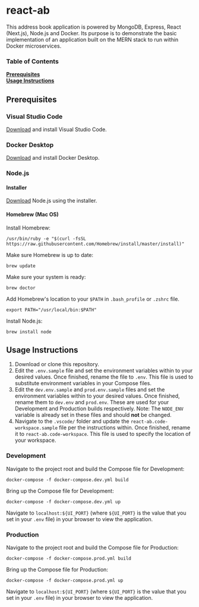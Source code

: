 
# react-ab

This address book application is powered by MongoDB, Express, React (Next.js), Node.js and Docker. Its purpose is to demonstrate the basic implementation of an application built on the MERN stack to run within Docker microservices.

### Table of Contents
**[Prerequisites](#prerequisites)**<br>
**[Usage Instructions](#usage-instructions)**<br>

## Prerequisites
### Visual Studio Code
[Download](https://code.visualstudio.com/download) and install Visual Studio Code.

### Docker Desktop
[Download](https://www.docker.com/products/docker-desktop) and install Docker Desktop.

### Node.js
#### Installer
[Download](https://nodejs.org/) Node.js using the installer.

#### Homebrew (Mac OS)
Install Homebrew:
```console
/usr/bin/ruby -e "$(curl -fsSL https://raw.githubusercontent.com/Homebrew/install/master/install)"
```
Make sure Homebrew is up to date:
```console
brew update
```
Make sure your system is ready:
```console
brew doctor
```
Add Homebrew's location to your `$PATH` in `.bash_profile` or `.zshrc` file.
```console
export PATH="/usr/local/bin:$PATH"
```
Install Node.js:
```console
brew install node
```

## Usage Instructions
1. Download or clone this repository.
2. Edit the `.env.sample` file and set the environment variables within to your desired values. Once finished, rename the file to `.env`. This file is used to substitute environment variables in your Compose files.
3. Edit the `dev.env.sample` and `prod.env.sample` files and set the environment variables within to your desired values. Once finished, rename them to `dev.env` and `prod.env`. These are used for your Development and Production builds respectively. Note: The `NODE_ENV` variable is already set in these files and should <strong>not</strong> be changed.
4. Navigate to the `.vscode/` folder and update the `react-ab.code-workspace.sample` file per the instructions within. Once finished, rename it to `react-ab.code-workspace`. This file is used to specify the location of your workspace.

### Development
Navigate to the project root and build the Compose file for Development:
```console
docker-compose -f docker-compose.dev.yml build
```
Bring up the Compose file for Development:
```console
docker-compose -f docker-compose.dev.yml up
```
Navigate to `localhost:${UI_PORT}` (where `${UI_PORT}` is the value that you set in your `.env` file) in your browser to view the application.

### Production
Navigate to the project root and build the Compose file for Production:
```console
docker-compose -f docker-compose.prod.yml build
```
Bring up the Compose file for Production:
```console
docker-compose -f docker-compose.prod.yml up
```
Navigate to `localhost:${UI_PORT}` (where `${UI_PORT}` is the value that you set in your `.env` file) in your browser to view the application.
